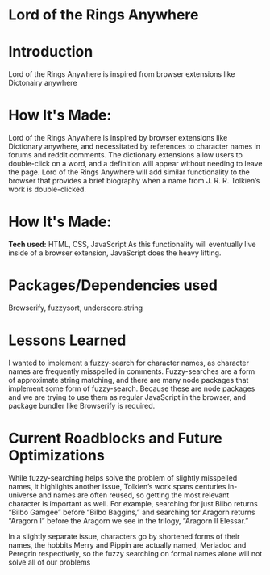 # Lord of the Rings Anywhere

# Introduction

Lord of the Rings Anywhere is inspired from browser extensions like Dictonairy anywhere

# How It's Made:
Lord of the Rings Anywhere is inspired by browser extensions like Dictionary anywhere, and necessitated by references to character names in forums and reddit comments. The dictionary extensions allow users to double-click on a word, and a definition will appear without needing to leave the page. Lord of the Rings Anywhere will add similar functionality to the browser that provides a brief biography when a name from J. R. R. Tolkien’s work is double-clicked. 

# How It's Made:
**Tech used:** HTML, CSS, JavaScript
As this functionality will eventually live inside of a browser extension, JavaScript does the heavy lifting.

# Packages/Dependencies used

Browserify, fuzzysort, underscore.string

# Lessons Learned

I wanted to implement a fuzzy-search for character names, as character names are frequently misspelled in comments. Fuzzy-searches are a form of approximate string matching, and there are many node packages that implement some form of fuzzy-search. Because these are node packages and we are trying to use them as regular JavaScript in the browser, and package bundler like Browserify is required.

# Current Roadblocks and Future Optimizations

While fuzzy-searching helps solve the problem of slightly misspelled names, it highlights another issue, Tolkien’s work spans centuries in-universe and names are often reused, so getting the most relevant character is important as well. For example, searching for just Bilbo returns “Bilbo Gamgee” before “Bilbo Baggins,” and searching for Aragorn returns “Aragorn I” before the Aragorn we see in the trilogy, “Aragorn II Elessar.” 

In a slightly separate issue, characters go by shortened forms of their names, the hobbits Merry and Pippin are actually named, Meriadoc and Peregrin respectively, so the fuzzy searching on formal names alone will not solve all of our problems
